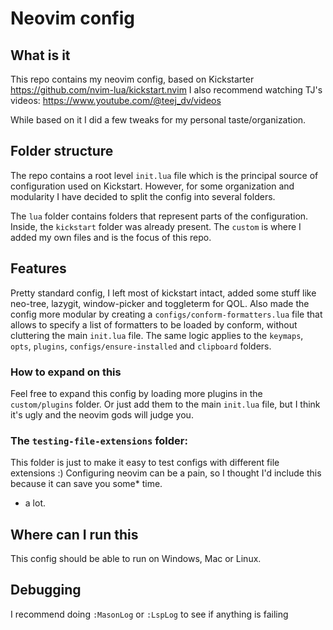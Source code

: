 # Neovim config

## What is it
This repo contains my neovim config, based on Kickstarter https://github.com/nvim-lua/kickstart.nvim
I also recommend watching TJ's videos: https://www.youtube.com/@teej_dv/videos

While based on it I did a few tweaks for my personal taste/organization.


## Folder structure

The repo contains a root level ``init.lua`` file which is the principal source of configuration used on Kickstart.
However, for some organization and modularity I have decided to split the config into several folders.

The ``lua`` folder contains folders that represent parts of the configuration. 
Inside, the ``kickstart`` folder was already present. The ``custom`` is where I added my own files and is the focus of this repo.


## Features
Pretty standard config, I left most of kickstart intact, added some stuff like neo-tree, lazygit, window-picker and toggleterm for QOL.
Also made the config more modular by creating a ``configs/conform-formatters.lua`` file that allows to specify a list of formatters to be loaded by conform, without cluttering the main ``init.lua`` file.
The same logic applies to the  ``keymaps``, ``opts``, ``plugins``, ``configs/ensure-installed`` and ``clipboard`` folders.


### How to expand on this
Feel free to expand this config by loading more plugins in the ``custom/plugins`` folder.
Or just add them to the main ``init.lua`` file, but I think it's ugly and the neovim gods will judge you.

### The ``testing-file-extensions`` folder:
This folder is just to make it easy to test configs with different file extensions :)
Configuring neovim can be a pain, so I thought I'd include this because it can save you some* time.


* a lot.

## Where can I run this
This config should be able to run on Windows, Mac or Linux.

## Debugging
I recommend doing ``:MasonLog`` or ``:LspLog`` to see if anything is failing

